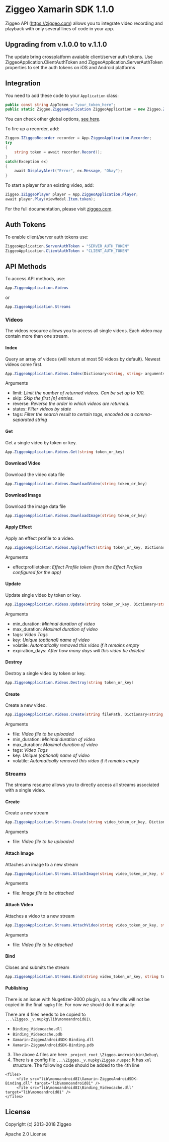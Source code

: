 # Ziggeo Xamarin SDK 1.1.0

Ziggeo API (https://ziggeo.com) allows you to integrate video recording and playback with only
several lines of code in your app.

## Upgrading from v.1.0.0 to v.1.1.0
The update bring crossplatform avaiable client/server auth tokens. Use ZiggeoApplication.ClientAuthToken and ZiggeoApplication.ServerAuthToken properties to set the auth tokens on iOS and Android platforms


## Integration

You need to add these code to your `Application` class:
```csharp
public const string AppToken = "your_token_here";
public static Ziggeo.ZiggeoApplication ZiggeoApplication = new Ziggeo.ZiggeoApplication(AppToken);
```

You can check other global options, [see here](https://ziggeo.com/docs).

To fire up a recorder, add:
```csharp
Ziggeo.IZiggeoRecorder recorder = App.ZiggeoApplication.Recorder;
try
{
	string token = await recorder.Record();
}
catch(Exception ex)
{
	await DisplayAlert("Error", ex.Message, "Okay");
}
``` 

To start a player for an existing video, add:
```csharp
Ziggeo.IZiggeoPlayer player = App.ZiggeoApplication.Player;
await player.Play(viewModel.Item.token);
``` 

For the full documentation, please visit [ziggeo.com](https://ziggeo.com/docs).


## Auth Tokens

To enable client/server auth tokens use:

```csharp
ZiggeoApplication.ServerAuthToken = "SERVER_AUTH_TOKEN"
ZiggeoApplication.ClientAuthToken = "CLIENT_AUTH_TOKEN"
```

## API Methods
To access API methods, use:
```csharp
App.ZiggeoApplication.Videos
```
or
```csharp
App.ZiggeoApplication.Streams
```

### Videos  

The videos resource allows you to access all single videos. Each video may contain more than one stream. 
 

#### Index 
 
Query an array of videos (will return at most 50 videos by default). Newest videos come first. 

```csharp 
App.ZiggeoApplication.Videos.Index(Dictionary<string, string> arguments) 
``` 
 
Arguments 
- limit: *Limit the number of returned videos. Can be set up to 100.* 
- skip: *Skip the first [n] entries.* 
- reverse: *Reverse the order in which videos are returned.* 
- states: *Filter videos by state* 
- tags: *Filter the search result to certain tags, encoded as a comma-separated string* 


#### Get 
 
Get a single video by token or key. 

```csharp 
App.ZiggeoApplication.Videos.Get(string token_or_key) 
``` 
 

#### Download Video 
 
Download the video data file 

```csharp 
App.ZiggeoApplication.Videos.DownloadVideo(string token_or_key) 
``` 
 


#### Download Image 
 
Download the image data file 

```csharp 
App.ZiggeoApplication.Videos.DownloadImage(string token_or_key) 
``` 
 
#### Apply Effect 
 
Apply an effect profile to a video. 

```csharp 
App.ZiggeoApplication.Videos.ApplyEffect(string token_or_key, Dictionary<string, string> arguments) 
``` 
 
Arguments 
- effectprofiletoken: *Effect Profile token (from the Effect Profiles configured for the app)* 


#### Update 
 
Update single video by token or key. 

```csharp 
App.ZiggeoApplication.Videos.Update(string token_or_key, Dictionary<string, string> arguments) 
``` 
 
Arguments 
- min_duration: *Minimal duration of video* 
- max_duration: *Maximal duration of video* 
- tags: *Video Tags* 
- key: *Unique (optional) name of video* 
- volatile: *Automatically removed this video if it remains empty* 
- expiration_days: *After how many days will this video be deleted* 


#### Destroy 
 
Destroy a single video by token or key. 

```csharp 
App.ZiggeoApplication.Videos.Destroy(string token_or_key) 
``` 

#### Create 
 
Create a new video. 

```csharp 
App.ZiggeoApplication.Videos.Create(string filePath, Dictionary<string, string> arguments) 
``` 
 
Arguments 
- file: *Video file to be uploaded* 
- min_duration: *Minimal duration of video* 
- max_duration: *Maximal duration of video* 
- tags: *Video Tags* 
- key: *Unique (optional) name of video* 
- volatile: *Automatically removed this video if it remains empty* 

### Streams  

The streams resource allows you to directly access all streams associated with a single video. 
 

#### Create 
 
Create a new stream 

```csharp 
App.ZiggeoApplication.Streams.Create(string video_token_or_key, Dictionary<string, string> arguments, string file) 
``` 
 
Arguments 
- file: *Video file to be uploaded* 


#### Attach Image 
 
Attaches an image to a new stream 

```csharp 
App.ZiggeoApplication.Streams.AttachImage(string video_token_or_key, string token_or_key, Dictionary<string, string> arguments, string file) 
``` 
 
Arguments 
- file: *Image file to be attached* 


#### Attach Video 
 
Attaches a video to a new stream 

```csharp 
App.ZiggeoApplication.Streams.AttachVideo(string video_token_or_key, string token_or_key, Dictionary<string, string> arguments, string file) 
``` 
 
Arguments 
- file: *Video file to be attached* 


#### Bind 
 
Closes and submits the stream 

```csharp 
App.ZiggeoApplication.Streams.Bind(string video_token_or_key, string token_or_key, Dictionary<string, string> arguments) 
``` 
 

#### Publishing
There is an issue with Nugetizer-3000 plugin, so a few dlls will not be copied in the final `nupkg` file.
For now we should do it manually:

There are 4 files needs to be copied to `...\Ziggeo._v.nupkg\lib\monoandroid81\`
- `Binding_Videocache.dll`
- `Binding_Videocache.pdb`
- `Xamarin-ZiggeoAndroidSDK-Binding.dll`
- `Xamarin-ZiggeoAndroidSDK-Binding.pdb`
3. The above 4 files are here
`_project_root_\Ziggeo.Android\bin\Debug\`
4. There is a config file `...\Ziggeo._v.nupkg\Ziggeo.nuspec`
It has `xml` structure. The following code should be added to the 4th line
```
<files>
     <file src="lib\monoandroid81\Xamarin-ZiggeoAndroidSDK-Binding.dll" target="lib\monoandroid81" />
     <file src="lib\monoandroid81\Binding_Videocache.dll" target="lib\monoandroid81" />
</files>
``` 

## License

Copyright (c) 2013-2018 Ziggeo
 
Apache 2.0 License
